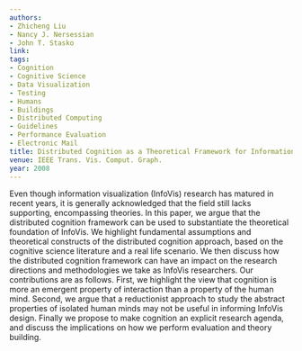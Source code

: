 ```yaml
---
authors:
- Zhicheng Liu
- Nancy J. Nersessian
- John T. Stasko
link:
tags:
- Cognition
- Cognitive Science
- Data Visualization
- Testing
- Humans
- Buildings
- Distributed Computing
- Guidelines
- Performance Evaluation
- Electronic Mail
title: Distributed Cognition as a Theoretical Framework for Information Visualization.
venue: IEEE Trans. Vis. Comput. Graph.
year: 2008
---
```

Even though information visualization (InfoVis) research has matured in recent years, it is generally acknowledged that the field still lacks supporting, encompassing theories. In this paper, we argue that the distributed cognition framework can be used to substantiate the theoretical foundation of InfoVis. We highlight fundamental assumptions and theoretical constructs of the distributed cognition approach, based on the cognitive science literature and a real life scenario. We then discuss how the distributed cognition framework can have an impact on the research directions and methodologies we take as InfoVis researchers. Our contributions are as follows. First, we highlight the view that cognition is more an emergent property of interaction than a property of the human mind. Second, we argue that a reductionist approach to study the abstract properties of isolated human minds may not be useful in informing InfoVis design. Finally we propose to make cognition an explicit research agenda, and discuss the implications on how we perform evaluation and theory building.